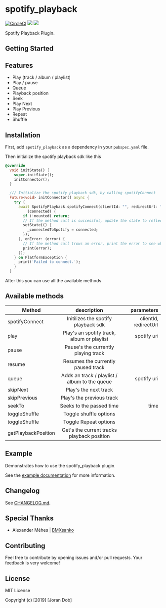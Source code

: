 # spotify_playback

[![CircleCI](https://circleci.com/gh/Joran-Dob/spotify-playback-flutter/tree/master.svg?style=svg)](https://circleci.com/gh/Joran-Dob/spotify-playback-flutter/tree/master) [![](https://img.shields.io/badge/pub-v0.0.4-brightgreen.svg)](https://pub.dartlang.org/packages/spotify_playback) [![](https://img.shields.io/badge/licence-MIT-blue.svg)](https://github.com/Joran-Dob/spotify-playback-flutter/blob/master/LICENSE.md)


Spotify Playback Plugin.

## Getting Started

## Features
* Play (track / album / playlist)
* Play / pause
* Queue
* Playback position
* Seek
* Play Next
* Play Previous
* Repeat 
* Shuffle 

## Installation

First, add `spotify_playback` as a dependency in your `pubspec.yaml` file.

Then initialize the spotify playback sdk like this 

```dart
@override
  void initState() {
    super.initState();
    initConnector();
  }

  /// Initialize the spotify playback sdk, by calling spotifyConnect
  Future<void> initConnector() async {
    try {
      await SpotifyPlayback.spotifyConnect(clientId: "", redirectUrl: "").then(
          (connected) {
        if (!mounted) return;
        // If the method call is successful, update the state to reflect this change
        setState(() {
          _connectedToSpotify = connected;
        });
      }, onError: (error) {
        // If the method call trows an error, print the error to see what went wrong
        print(error);
      });
    } on PlatformException {
      print('Failed to connect.');
    }
  }
``` 

After this you can use all the available methods

## Available methods 
| Method        | description           | parameters  |
| ------------- |:-------------:| -----:|
| spotifyConnect      | Initilizes the spotify playback sdk | clientId, redirectUrl |
| play      | Play's an spotify track, album or playlist | spotify uri |
| pause      | Pause's the currently playing track      |    |
| resume |  Resumes the currently paused track      |     |
| queue |  Adds an track / playlist / album to the queue     |   spotify uri  |
| skipNext      | Play's the next track | |
| skipPrevious      | Play's the previous track |  |
| seekTo |  Seeks to the passed time     |  time   |
| toggleShuffle | Toggle shuffle options    |     |
| toggleShuffle | Toggle Repeat options    |     |
| getPlaybackPosition | Get's the current tracks playback position       |    |

   


## Example

Demonstrates how to use the spotify_playback plugin.

See the [example documentation](example/README.md) for more information.

## Changelog

See [CHANGELOG.md](CHANGELOG.md).

## Special Thanks
 - Alexander Méhes | [BMXsanko](https://github.com/BMXsanko)

## Contributing

Feel free to contribute by opening issues and/or pull requests. Your feedback is very welcome!

## License

MIT License

Copyright (c) [2019] [Joran Dob]
